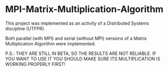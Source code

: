 # MPI-Matrix-Multiplication-Algorithm
This project was implemented as an activity of a Distributed Systems discipline (UTFPR).

Both parallel (with MPI) and serial (without MPI) versions of a Matrix Multiplication Algorithm were implemented.

P.S.: THEY ARE STILL IN BETA, SO THE RESULTS ARE NOT RELIABLE. IF YOU WANT TO USE IT YOU SHOULD MAKE SURE ITS MULTIPLICATION IS WORKING PROPERLY FIRST!
